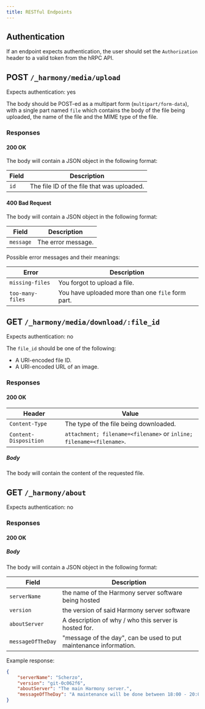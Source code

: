 ```yaml
---
title: RESTful Endpoints
---
```


## Authentication

If an endpoint expects authentication, the user should set the `Authorization`
header to a valid token from the hRPC API.

## POST `/_harmony/media/upload`

Expects authentication: yes

The body should be POST-ed as a multipart form (`multipart/form-data`), with a
single part named `file` which contains the body of the file being uploaded,
the name of the file and the MIME type of the file.

### Responses

#### 200 OK

The body will contain a JSON object in the following format:

| Field | Description                                |
| ----- | ------------------------------------------ |
| `id`  | The file ID of the file that was uploaded. |

#### 400 Bad Request

The body will contain a JSON object in the following format:

| Field     | Description        |
| --------- | ------------------ |
| `message` | The error message. |

Possible error messages and their meanings:

| Error            | Description                                       |
| ---------------- | ------------------------------------------------- |
| `missing-files`  | You forgot to upload a file.                      |
| `too-many-files` | You have uploaded more than one `file` form part. |

## GET `/_harmony/media/download/:file_id`

Expects authentication: no

The `file_id` should be one of the following:

- A URI-encoded file ID.
- A URI-encoded URL of an image.

### Responses

#### 200 OK

| Header                | Value                                                               |
| --------------------- | ------------------------------------------------------------------- |
| `Content-Type`        | The type of the file being downloaded.                              |
| `Content-Disposition` | `attachment; filename=<filename>` or `inline; filename=<filename>`. |

##### Body

The body will contain the content of the requested file.

## GET `/_harmony/about`

Expects authentication: no

### Responses

#### 200 OK

##### Body

The body will contain a JSON object in the following format:

| Field             | Description                                                       |
| ----------------- | ----------------------------------------------------------------- |
| `serverName`      | the name of the Harmony server software being hosted              |
| `version`         | the version of said Harmony server software                       |
| `aboutServer`     | A description of why / who this server is hosted for.             |
| `messageOfTheDay` | "message of the day", can be used to put maintenance information. |

Example response:

```json
{
    "serverName": "Scherzo",
    "version": "git-0c062f6",
    "aboutServer": "The main Harmony server.",
    "messageOfTheDay": "A maintenance will be done between 18:00 - 20:00."
}
```
